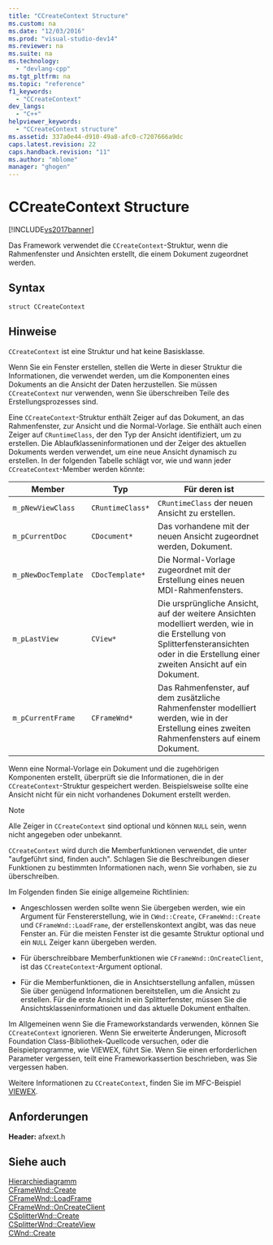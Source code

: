 ```yaml
---
title: "CCreateContext Structure"
ms.custom: na
ms.date: "12/03/2016"
ms.prod: "visual-studio-dev14"
ms.reviewer: na
ms.suite: na
ms.technology: 
  - "devlang-cpp"
ms.tgt_pltfrm: na
ms.topic: "reference"
f1_keywords: 
  - "CCreateContext"
dev_langs: 
  - "C++"
helpviewer_keywords: 
  - "CCreateContext structure"
ms.assetid: 337a0e44-d910-49a8-afc0-c7207666a9dc
caps.latest.revision: 22
caps.handback.revision: "11"
ms.author: "mblome"
manager: "ghogen"
---
```

# CCreateContext Structure
[!INCLUDE[vs2017banner](../../assembler/inline/includes/vs2017banner.md)]

Das Framework verwendet die `CCreateContext`\-Struktur, wenn die Rahmenfenster und Ansichten erstellt, die einem Dokument zugeordnet werden.  
  
## Syntax  
  
```  
struct CCreateContext  
```  
  
## Hinweise  
 `CCreateContext` ist eine Struktur und hat keine Basisklasse.  
  
 Wenn Sie ein Fenster erstellen, stellen die Werte in dieser Struktur die Informationen, die verwendet werden, um die Komponenten eines Dokuments an die Ansicht der Daten herzustellen.  Sie müssen `CCreateContext` nur verwenden, wenn Sie überschreiben Teile des Erstellungsprozesses sind.  
  
 Eine `CCreateContext`\-Struktur enthält Zeiger auf das Dokument, an das Rahmenfenster, zur Ansicht und die Normal\-Vorlage.  Sie enthält auch einen Zeiger auf `CRuntimeClass`, der den Typ der Ansicht identifiziert, um zu erstellen.  Die Ablaufklasseninformationen und der Zeiger des aktuellen Dokuments werden verwendet, um eine neue Ansicht dynamisch zu erstellen.  In der folgenden Tabelle schlägt vor, wie und wann jeder `CCreateContext`\-Member werden könnte:  
  
|Member|Typ|Für deren ist|  
|------------|---------|-------------------|  
|`m_pNewViewClass`|`CRuntimeClass*`|`CRuntimeClass` der neuen Ansicht zu erstellen.|  
|`m_pCurrentDoc`|`CDocument*`|Das vorhandene mit der neuen Ansicht zugeordnet werden, Dokument.|  
|`m_pNewDocTemplate`|`CDocTemplate*`|Die Normal\-Vorlage zugeordnet mit der Erstellung eines neuen MDI\-Rahmenfensters.|  
|`m_pLastView`|`CView*`|Die ursprüngliche Ansicht, auf der weitere Ansichten modelliert werden, wie in die Erstellung von Splitterfensteransichten oder in die Erstellung einer zweiten Ansicht auf ein Dokument.|  
|`m_pCurrentFrame`|`CFrameWnd*`|Das Rahmenfenster, auf dem zusätzliche Rahmenfenster modelliert werden, wie in der Erstellung eines zweiten Rahmenfensters auf einem Dokument.|  
  
 Wenn eine Normal\-Vorlage ein Dokument und die zugehörigen Komponenten erstellt, überprüft sie die Informationen, die in der `CCreateContext`\-Struktur gespeichert werden.  Beispielsweise sollte eine Ansicht nicht für ein nicht vorhandenes Dokument erstellt werden.  
  
> [!NOTE]
>  Alle Zeiger in `CCreateContext` sind optional und können `NULL` sein, wenn nicht angegeben oder unbekannt.  
  
 `CCreateContext` wird durch die Memberfunktionen verwendet, die unter "aufgeführt sind, finden auch". Schlagen Sie die Beschreibungen dieser Funktionen zu bestimmten Informationen nach, wenn Sie vorhaben, sie zu überschreiben.  
  
 Im Folgenden finden Sie einige allgemeine Richtlinien:  
  
-   Angeschlossen werden sollte wenn Sie übergeben werden, wie ein Argument für Fenstererstellung, wie in `CWnd::Create`, `CFrameWnd::Create` und `CFrameWnd::LoadFrame`, der erstellenskontext angibt, was das neue Fenster an.  Für die meisten Fenster ist die gesamte Struktur optional und ein `NULL` Zeiger kann übergeben werden.  
  
-   Für überschreibbare Memberfunktionen wie `CFrameWnd::OnCreateClient`, ist das `CCreateContext`\-Argument optional.  
  
-   Für die Memberfunktionen, die in Ansichtserstellung anfallen, müssen Sie über genügend Informationen bereitstellen, um die Ansicht zu erstellen.  Für die erste Ansicht in ein Splitterfenster, müssen Sie die Ansichtsklasseninformationen und das aktuelle Dokument enthalten.  
  
 Im Allgemeinen wenn Sie die Frameworkstandards verwenden, können Sie `CCreateContext` ignorieren.  Wenn Sie erweiterte Änderungen, Microsoft Foundation Class\-Bibliothek\-Quellcode versuchen, oder die Beispielprogramme, wie VIEWEX, führt Sie.  Wenn Sie einen erforderlichen Parameter vergessen, teilt eine Frameworkassertion beschrieben, was Sie vergessen haben.  
  
 Weitere Informationen zu `CCreateContext`, finden Sie im MFC\-Beispiel [VIEWEX](../../top/visual-cpp-samples.md).  
  
## Anforderungen  
 **Header:** afxext.h  
  
## Siehe auch  
 [Hierarchiediagramm](../../mfc/hierarchy-chart.md)   
 [CFrameWnd::Create](../Topic/CFrameWnd::Create.md)   
 [CFrameWnd::LoadFrame](../Topic/CFrameWnd::LoadFrame.md)   
 [CFrameWnd::OnCreateClient](../Topic/CFrameWnd::OnCreateClient.md)   
 [CSplitterWnd::Create](../Topic/CSplitterWnd::Create.md)   
 [CSplitterWnd::CreateView](../Topic/CSplitterWnd::CreateView.md)   
 [CWnd::Create](../Topic/CWnd::Create.md)